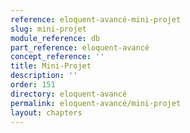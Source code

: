 ```yaml
---
reference: eloquent-avancé-mini-projet
slug: mini-projet
module_reference: db
part_reference: eloquent-avancé
concept_reference: ''
title: Mini-Projet
description: ''
order: 151
directory: eloquent-avancé
permalink: eloquent-avancé/mini-projet
layout: chapters
---
```

